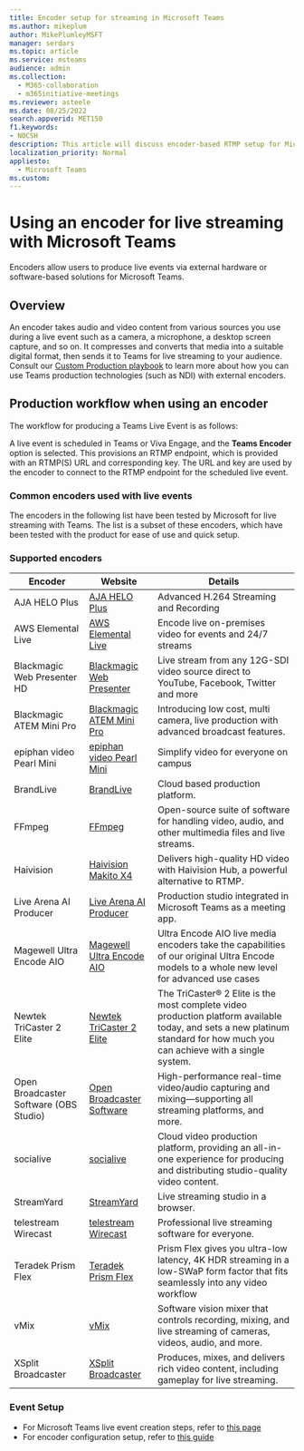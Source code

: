 ```yaml
---
title: Encoder setup for streaming in Microsoft Teams
ms.author: mikeplum
author: MikePlumleyMSFT
manager: serdars
ms.topic: article
ms.service: msteams
audience: admin
ms.collection: 
  - M365-collaboration
  - m365initiative-meetings
ms.reviewer: asteele
ms.date: 08/25/2022
search.appverid: MET150
f1.keywords:
- NOCSH
description: This article will discuss encoder-based RTMP setup for Microsoft Teams streaming events.
localization_priority: Normal
appliesto: 
  - Microsoft Teams
ms.custom:
---
```


# Using an encoder for live streaming with Microsoft Teams

Encoders allow users to produce live events via external hardware or software-based solutions for Microsoft Teams.

## Overview

An encoder takes audio and video content from various sources you use during a live event such as a camera, a microphone, a desktop screen capture, and so on. It compresses and converts that media into a suitable digital format, then sends it to Teams for live streaming to your audience. Consult our [Custom Production playbook](https://aka.ms/CustomProductionVEP) to learn more about how you can use Teams production technologies (such as NDI) with external encoders.

## Production workflow when using an encoder

The workflow for producing a Teams Live Event is as follows:

A live event is scheduled in Teams or Viva Engage, and the **Teams Encoder** option is selected. This provisions an RTMP endpoint, which is provided with an RTMP(S) URL and corresponding key. The URL and key are used by the encoder to connect to the RTMP endpoint for the scheduled live event.

### Common encoders used with live events

The encoders in the following list have been tested by Microsoft for live streaming with Teams. The list is a subset of these encoders, which have been tested with the product for ease of use and quick setup.

### Supported encoders

|Encoder                                |Website  |Details  |
|---------------------------------------|---------|---------|
|AJA HELO Plus                          |[AJA HELO Plus](https://www.aja.com/products/helo-plus) |Advanced H.264 Streaming and Recording |
|AWS Elemental Live                     |[AWS Elemental Live](https://aws.amazon.com/elemental-live/) |Encode live on-premises video for events and 24/7 streams |
|Blackmagic Web Presenter HD            |[Blackmagic Web Presenter](https://www.blackmagicdesign.com/products/blackmagicwebpresenter) |Live stream from any 12G-SDI video source direct to YouTube, Facebook, Twitter and more |
|Blackmagic ATEM Mini Pro               |[Blackmagic ATEM Mini Pro](https://www.blackmagicdesign.com/products/atemmini) |Introducing low cost, multi camera, live production with advanced broadcast features. |
|epiphan video Pearl Mini               |[epiphan video Pearl Mini](https://www.epiphan.com/products/pearl-mini/) |Simplify video for everyone on campus |
|BrandLive                              |[BrandLive](https://www.brandlive.com/) |Cloud based production platform. |
|FFmpeg                                 |[FFmpeg](https://ffmpeg.org/) |Open-source suite of software for handling video, audio, and other multimedia files and live streams. |
|Haivision                              |[Haivision Makito X4](https://www.haivision.com/microsoft/stream) |Delivers high-quality HD video with Haivision Hub, a powerful alternative to RTMP. |
|Live Arena AI Producer                 |[Live Arena AI Producer](https://www.livearena.com/) |Production studio integrated in Microsoft Teams as a meeting app. |
|Magewell Ultra Encode AIO              |[Magewell Ultra Encode AIO](https://www.magewell.com/ultra-encode-aio) |Ultra Encode AIO live media encoders take the capabilities of our original Ultra Encode models to a whole new level for advanced use cases |
|Newtek TriCaster 2 Elite               |[Newtek TriCaster 2 Elite](https://www.vizrt.com/products/tricaster/tricaster-2-elite/) |The TriCaster® 2 Elite is the most complete video production platform available today, and sets a new platinum standard for how much you can achieve with a single system. |
|Open Broadcaster Software (OBS Studio) |[Open Broadcaster Software](https://obsproject.com/) |High-performance real-time video/audio capturing and mixing—supporting all streaming platforms, and more. |
|socialive                              |[socialive](https://socialive.us/) |Cloud video production platform, providing an all-in-one experience for producing and distributing studio-quality video content. |
|StreamYard                             |[StreamYard](https://streamyard.com/) |Live streaming studio in a browser. |
|telestream Wirecast                    |[telestream Wirecast](https://www.telestream.net/wirecast/overview.htm) |Professional live streaming software for everyone. |
|Teradek Prism Flex                     |[Teradek Prism Flex](https://teradek.com/pages/prism) |Prism Flex gives you ultra-low latency, 4K HDR streaming in a low-SWaP form factor that fits seamlessly into any video workflow |
|vMix                                   |[vMix](https://www.vmix.com/) |Software vision mixer that controls recording, mixing, and live streaming of cameras, videos, audio, and more. |
|XSplit Broadcaster                     |[XSplit Broadcaster](https://www.xsplit.com/) |Produces, mixes, and delivers rich video content, including gameplay for live streaming. |
### Event Setup

- For Microsoft Teams live event creation steps, refer to [this page](/microsoftteams/teams-stream-create-event) 
- For encoder configuration setup, refer to [this guide](/microsoftteams/teams-encoder-configuration)





